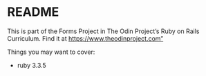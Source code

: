 # README

This is part of the Forms Project in The Odin Project’s Ruby on Rails Curriculum. Find it at https://www.theodinproject.com”

Things you may want to cover:

* ruby 3.3.5